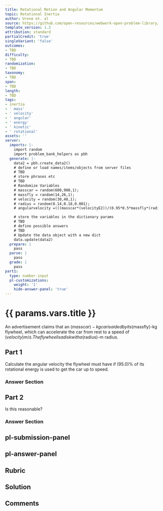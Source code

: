 ```yaml
---
title: Rotational Motion and Angular Momentum
topic: Rotational Inertia
author: Urone et. al
source: https://github.com/open-resources/webwork-open-problem-library/tree/master/Contrib/BrockPhysics/College_Physics_Urone/10.Rotational_Motion_and_Angular_Momentum/10-03.Rotational_Inertia/NU_U17_10_03_011.pg
template_version: 1.3
attribution: standard
partialCredit: 'true'
singleVariant: 'false'
outcomes:
- TBD
difficulty:
- TBD
randomization:
- TBD
taxonomy:
- TBD
span:
- TBD
length:
- TBD
tags:
- inertia
- ' mass'
- ' velocity'
- ' angular'
- ' energy'
- ' kinetic'
- ' rotational'
assets: ''
server:
  imports: |-
    import random
    import problem_bank_helpers as pbh
  generate: |-
    data2 = pbh.create_data2()
    # define or load names/items/objects from server files
    # TBD
    # store phrases etc
    # TBD
    # Randomize Variables
    # masscar = random(600,900,1);
    # massfly = random(14,26,1);
    # velocity = random(30,40,1);
    # radius = random(0.14,0.18,0.001);
    # angularvelocity =(((masscar*(velocityE2))/(0.95*0.5*massfly*(radiusE2)))E(1/2))*(1/(2*pi));

    # store the variables in the dictionary params
    # TBD
    # define possible answers
    # TBD
    # Update the data object with a new dict
    data.update(data2)
  prepare: |
    pass
  parse: |
    pass
  grade: |
    pass
part1:
  type: number-input
  pl-customizations:
    weight: '1'
    hide-answer-panel: 'true'
---
```


# {{ params.vars.title }} 


An advertisement claims that an ($masscar)-kg car is aided by its($massfly)-kg flywheel, which can accelerate the car from rest to a speed of ($velocity) m/s. The flywheel is a disk with a ($radius)-m radius.

## Part 1 
Calculate the angular velocity the flywheel must have if (95.0)% of its rotational energy is used to get the car up to speed. 


 ### Answer Section

## Part 2 
Is this reasonable? 


 ### Answer Section


## pl-submission-panel 


## pl-answer-panel 


## Rubric 


## Solution 


## Comments 


